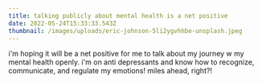 ```yaml
---
title: talking publicly about mental health is a net positive
date: 2022-05-24T15:33:33.543Z
thumbnail: /images/uploads/eric-johnson-5li2ygvhhbe-unsplash.jpeg
---
```

i'm hoping it will be a net positive for me to talk about my journey w my mental health openly. i'm on anti depressants and know how to recognize, communicate, and regulate my emotions! miles ahead, right?!